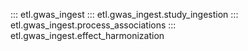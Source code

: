 
::: etl.gwas_ingest
::: etl.gwas_ingest.study_ingestion
::: etl.gwas_ingest.process_associations
::: etl.gwas_ingest.effect_harmonization
